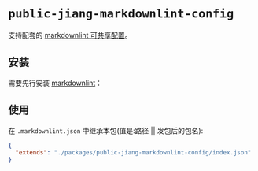 # `public-jiang-markdownlint-config`

支持配套的 [markdownlint 可共享配置](https://www.npmjs.com/package/markdownlint#optionsconfig)。

## 安装

需要先行安装 [markdownlint](https://www.npmjs.com/package/markdownlint)：

## 使用

在 `.markdownlint.json` 中继承本包(值是:路径 || 发包后的包名):

```json
{
  "extends": "./packages/public-jiang-markdownlint-config/index.json"
}
```
